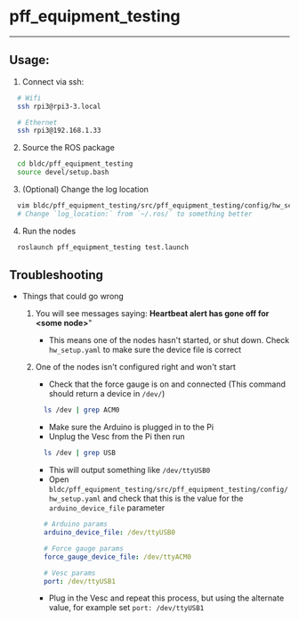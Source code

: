 # pff_equipment_testing
---

## Usage:
  1. Connect via ssh:
  ```bash
    # Wifi
    ssh rpi3@rpi3-3.local

    # Ethernet
    ssh rpi3@192.168.1.33
  ```
  2. Source the ROS package
  ```bash
    cd bldc/pff_equipment_testing
    source devel/setup.bash
  ```
  3. (Optional) Change the log location
  ```bash
    vim bldc/pff_equipment_testing/src/pff_equipment_testing/config/hw_setup.yaml
    # Change `log_location:` from `~/.ros/` to something better
  ```
  4. Run the nodes
  ```bash
    roslaunch pff_equipment_testing test.launch
  ```

## Troubleshooting
  - Things that could go wrong
      1. You will see messages saying: <b>Heartbeat alert has gone off for \<some node\></b>"
          - This means one of the nodes hasn't started, or shut down. Check `hw_setup.yaml` to make sure the device file is correct
      2. One of the nodes isn't configured right and won't start
          - Check that the force gauge is on and connected (This command should return a device in `/dev/`)
          ```bash
            ls /dev | grep ACM0
          ```
          - Make sure the Arduino is plugged in to the Pi
          - Unplug the Vesc from the Pi then run
          ```bash
            ls /dev | grep USB
          ```
          - This will output something like `/dev/ttyUSB0`
          - Open `bldc/pff_equipment_testing/src/pff_equipment_testing/config/hw_setup.yaml` and check that this is the value for the `arduino_device_file` parameter
          ```yaml
            # Arduino params
            arduino_device_file: /dev/ttyUSB0

            # Force gauge params
            force_gauge_device_file: /dev/ttyACM0

            # Vesc params
            port: /dev/ttyUSB1
            ```

          - Plug in the Vesc and repeat this process, but using the alternate value, for example set `port: /dev/ttyUSB1`


